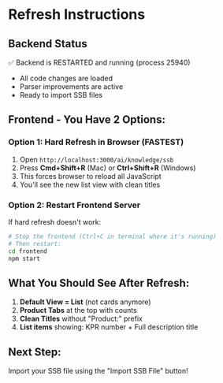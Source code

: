 # Refresh Instructions

## Backend Status
✅ Backend is RESTARTED and running (process 25940)
- All code changes are loaded
- Parser improvements are active
- Ready to import SSB files

## Frontend - You Have 2 Options:

### Option 1: Hard Refresh in Browser (FASTEST)
1. Open `http://localhost:3000/ai/knowledge/ssb`
2. Press **Cmd+Shift+R** (Mac) or **Ctrl+Shift+R** (Windows)
3. This forces browser to reload all JavaScript
4. You'll see the new list view with clean titles

### Option 2: Restart Frontend Server
If hard refresh doesn't work:
```bash
# Stop the frontend (Ctrl+C in terminal where it's running)
# Then restart:
cd frontend
npm start
```

## What You Should See After Refresh:

1. **Default View = List** (not cards anymore)
2. **Product Tabs** at the top with counts
3. **Clean Titles** without "Product:" prefix
4. **List items** showing: KPR number + Full description title

## Next Step:
Import your SSB file using the "Import SSB File" button!

